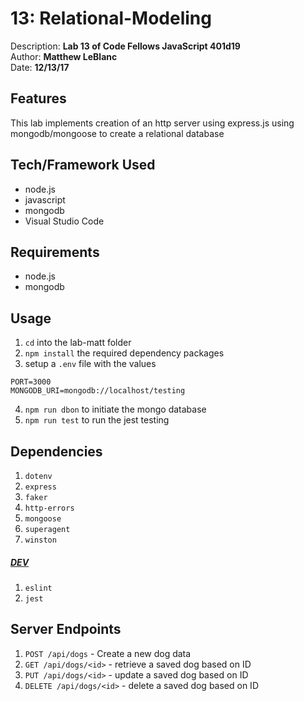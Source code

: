 # 13: Relational-Modeling
Description: **Lab 13 of Code Fellows JavaScript 401d19** </br>
Author: **Matthew LeBlanc** </br>
Date: **12/13/17**

## Features
This lab implements creation of an http server using express.js using mongodb/mongoose to create a relational database

## Tech/Framework Used
- node.js
- javascript
- mongodb
- Visual Studio Code

## Requirements
- node.js
- mongodb


## Usage
1. `cd` into the lab-matt folder
2. `npm install` the required dependency packages
3. setup a `.env` file with the values
```
PORT=3000
MONGODB_URI=mongodb://localhost/testing
```
4. `npm run dbon` to initiate the mongo database
5. `npm run test` to run the jest testing

## Dependencies
1. `dotenv`
2. `express`
3. `faker`
4. `http-errors`
5. `mongoose`
6. `superagent`
7. `winston`
##### <u>DEV</u>
1. `eslint`
2. `jest`

## Server Endpoints
1. `POST /api/dogs` - Create a new dog data
2. `GET /api/dogs/<id>` - retrieve a saved dog based on ID
3. `PUT /api/dogs/<id>` - update a saved dog based on ID
4. `DELETE /api/dogs/<id>` - delete a saved dog based on ID